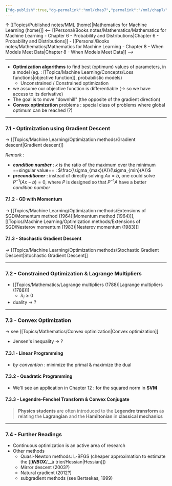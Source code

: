 ```yaml
---
{"dg-publish":true,"dg-permalink":"mml/chap7","permalink":"/mml/chap7/"}
---
```


↑ [[Topics/Published notes/MML (home)|Mathematics for Machine Learning (home)]]
<-- [[Personal/Books notes/Mathematics/Mathematics for Machine Learning - Chapter 6 - Probability and Distributions|Chapter 6 - Probability and Distributions]] - [[Personal/Books notes/Mathematics/Mathematics for Machine Learning - Chapter 8 - When Models Meet Data|Chapter 8 - When Models Meet Data]] -->

---

- **Optimization algorithms** to find best (optimum) values of parameters, in a model (eg. : [[Topics/Machine Learning/Concepts/Loss functions|objective function]], probabilistic models)
	- Unconstrained / Constrained optimization
- we assume our objective function is differentiable (-> so we have access to its derivative)
- The goal is to move "downhill" (the opposite of the gradient direction)
- **Convex optimization** problems : special class of problems where global optimum can be reached (?)

---
### 7.1 - Optimization using Gradient Descent
-> [[Topics/Machine Learning/Optimization methods/Gradient descent|Gradient descent]]

*Remark :*
- ***condition number*** : $\kappa$  is the ratio of the maximum over the minimum ==singular value== : $\frac{\sigma_{max}(A)}{\sigma_{min}(A)}$
- ***preconditioner*** : instead of directly solving $Ax=b$, one could solve $P^{-1}(Ax-b)=0$,  where $P$  is designed so that $P^{-1}A$ have a better *condition number*

#### 7.1.2 - GD with Momentum
-> [[Topics/Machine Learning/Optimization methods/Extensions of SGD/Momentum method (1964)|Momentum method (1964)]], [[Topics/Machine Learning/Optimization methods/Extensions of SGD/Nesterov momentum (1983)|Nesterov momentum (1983)]]

#### 7.1.3 - Stochastic Gradient Descent
-> [[Topics/Machine Learning/Optimization methods/Stochastic Gradient Descent|Stochastic Gradient Descent]]

---
### 7.2 - Constrained Optimization & Lagrange Multipliers
- [[Topics/Mathematics/Lagrange multipliers (1788)|Lagrange multipliers (1788)]]
	- $\lambda_i\geq 0$
- duality -> ?

---
### 7.3 - Convex Optimization
-> see [[Topics/Mathematics/Convex optimization|Convex optimization]]
- Jensen's inequality -> ?


#### 7.3.1 - Linear Programming
- *by convention* : minimize the primal & maximize the dual


#### 7.3.2 - Quadratic Programming
- We'll see an application in Chapter 12 : for the squared norm in **SVM**


#### 7.3.3 - Legendre-Fenchel Transform & Convex Conjugate
> **Physics students** are often introduced to the **Legendre transform** as relating the **Lagrangian** and the **Hamiltonian** in **classical mechanics**

---
### 7.4 - Further Readings
- Continuous optimization is an active area of research
- Other methods
	- Quasi-Newton methods:  L-BFGS (cheaper approximation to estimate the [[___INBOX___/__à trier/Hessian|Hessian]])
	- Mirror descent (2003?)
	- Natural gradient (2012?)
	- subgradient methods (see Bertsekas, 1999)
